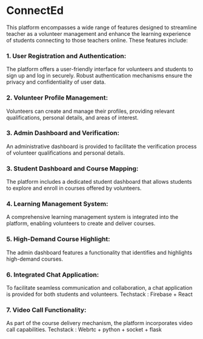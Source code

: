 <h1>ConnectEd</h1> 
This platform encompasses a wide range of features designed to streamline teacher as a volunteer management and enhance the learning experience of students connecting to those teachers online. These features include:

### 1. User Registration and Authentication:

The platform offers a user-friendly interface for volunteers and students to sign up and log in securely. Robust authentication mechanisms ensure the privacy and confidentiality of user data.

### 2. Volunteer Profile Management:

Volunteers can create and manage their profiles, providing relevant qualifications, personal details, and areas of interest. 

### 3. Admin Dashboard and Verification:

An administrative dashboard is provided to facilitate the verification process of volunteer qualifications and personal details. 

### 3. Student Dashboard and Course Mapping:

The platform includes a dedicated student dashboard that allows students to explore and enroll in courses offered by volunteers. 

### 4. Learning Management System:

A comprehensive learning management system is integrated into the platform, enabling volunteers to create and deliver courses.

### 5. High-Demand Course Highlight:

The admin dashboard features a functionality that identifies and highlights high-demand courses.

### 6. Integrated Chat Application:

To facilitate seamless communication and collaboration, a chat application is provided for both students and volunteers. 
Techstack : Firebase + React

### 7. Video Call Functionality:

As part of the course delivery mechanism, the platform incorporates video call capabilities.
Techstack : Webrtc + python + socket + flask
